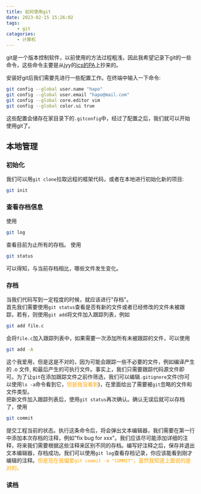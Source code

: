 ```yaml
---
title: 如何使用git
date: 2023-02-15 15:26:02
tags:
    - git
catagories:
    - 计算机
---
```

git是一个版本控制软件，以前使用的方法过程粗浅，因此我希望记录下git的一些命令，这些命令主要是从jyy的[ics的PA](https://nju-projectn.github.io/ics-pa-gitbook/ics2022/git.html)上抄来的。  

安装好git后我们需要先进行一些配置工作。在终端中输入一下命令:
```bash
git config --global user.name "hapo"
git config --global user.email "hapo@mail.com"
git config --global core.editor vim
git config --global color.ui true
```
这些配置会储存在家目录下的`.gitconfig`中，经过了配置之后，我们就可以开始使用git了。

## 本地管理  
### 初始化  
我们可以用`git clone`拉取远程的框架代码，或者在本地进行初始化新的项目:
```bash
git init
```
### 查看存档信息
使用
```bash
git log
```
查看目前为止所有的存档。
使用
```bash
git status
```
可以得知，与当前存档相比，哪些文件发生变化。 
<!--more--> 

### 存档
当我们代码写到一定程度的时候，就应该进行"存档"。  
首先我们需要使用`git status`查看是否有新的文件或者已经修改的文件未被跟踪，若有，则使用`git add`将文件加入跟踪列表，例如
```bash
git add file.c
```
会将`file.c`加入跟踪列表中，如果需要一次添加所有未被跟踪的文件，可以使用
```bash
git add -A
```
这个我爱用，但是这是不对的，因为可能会跟踪一些不必要的文件，例如编译产生的 .o 文件, 和最后产生的可执行文件。事实上，我们只需要跟踪代码源文件即可。为了让`git`在添加跟踪文件之前作筛选，我们可以编辑`.gitignore`文件(你可以使用`ls -a`命令看到它，<font color="orange">但是我没看到</font>)，在里面给出了需要被`git`忽略的文件和文件类型。  
把新文件加入跟踪列表后，使用`git status`再次确认。确认无误后就可以存档了，使用
```bash
git commit
```
提交工程当前的状态。执行这条命令后，将会弹出文本编辑器，我们需要在第一行中添加本次存档的注释，例如"fix bug for xxx"。我们应该尽可能添加详细的注释，将来我们需要根据这些注释来区别不同的存档。编写好注释之后，保存并退出文本编辑器，存档成功。我们可以使用`git log`查看存档记录，你应该能看到刚才编辑的注释。<font color='orange'>但是现在我偏爱`git commit -m "COMMIT"`，虽然我知道上面说的是对的。</font>  

### 读档




